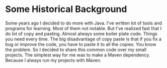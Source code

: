 # Some Historical Background

Some years  ago I decided to  do more with Java.  I've written lot of  tools and
programs for learning. Most  of them not notable. But I've  realized fast that I
do lot  of copy and  pasting. Almost always some  boiler plate code.  Things you
need every time. The big disadvantage of copy  paste is that if you fix a bug or
improve the code, you have to paste it  to all the copies. You know the problem.
So I decided to share this common  code over my small projects. The simplest way
for me  was to make a  Maven dependency. Because  I always run my  projects with
Maven.
